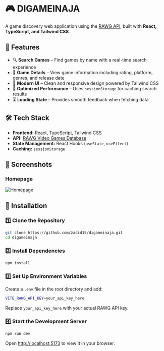 # 🎮 DIGAMEINAJA

A game discovery web application using the [RAWG API](https://rawg.io/apidocs), built with **React, TypeScript, and Tailwind CSS**.

## 🚀 Features
- 🔍 **Search Games** – Find games by name with a real-time search experience  
- 📖 **Game Details** – View game information including rating, platform, genres, and release date  
- 🎨 **Modern UI** – Clean and responsive design powered by Tailwind CSS  
- 🚀 **Optimized Performance** – Uses `sessionStorage` for caching search results  
- ⏳ **Loading State** – Provides smooth feedback when fetching data  

## 🛠️ Tech Stack
- **Frontend:** React, TypeScript, Tailwind CSS  
- **API:** [RAWG Video Games Database](https://rawg.io/apidocs)  
- **State Management:** React Hooks (`useState`, `useEffect`)  
- **Caching:** `sessionStorage`  

## 📸 Screenshots  
### Homepage
![Homepage](public/assets/images/readmephoto/homepage.png)

## 🔧 Installation  
### 1️⃣ Clone the Repository  
```sh
git clone https://github.com/zadid15/digameinaja.git
cd digameinaja
```

### 2️⃣ Install Dependencies  
```sh
npm install
```

### 3️⃣ Set Up Environment Variables  
Create a `.env` file in the root directory and add:  
```sh
VITE_RAWG_API_KEY=your_api_key_here
```
Replace `your_api_key_here` with your actual RAWG API key.

### 4️⃣ Start the Development Server  
```sh
npm run dev
```
Open [http://localhost:5173](http://localhost:5173) to view it in your browser.